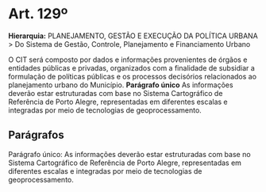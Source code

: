 # Art. 129º

**Hierarquia:** PLANEJAMENTO, GESTÃO E EXECUÇÃO DA POLÍTICA URBANA > Do Sistema de Gestão, Controle, Planejamento e Financiamento Urbano

O CIT será composto por dados e informações provenientes de órgãos e entidades públicas e privadas, organizados com a finalidade de subsidiar a formulação de políticas públicas e os processos decisórios relacionados ao planejamento urbano do Município.
**Parágrafo único** As informações deverão estar estruturadas com base no Sistema Cartográfico de Referência de Porto Alegre, representadas em diferentes escalas e integradas por meio de tecnologias de geoprocessamento.

## Parágrafos
Parágrafo único: As informações deverão estar estruturadas com base no Sistema Cartográfico de Referência de Porto Alegre, representadas em diferentes escalas e integradas por meio de tecnologias de geoprocessamento.





